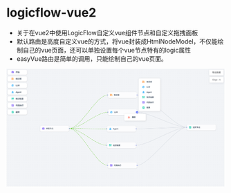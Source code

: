 # logicflow-vue2
- 关于在vue2中使用LogicFlow自定义vue组件节点和自定义拖拽面板
- 默认路由是高度自定义vue的方式，将vue封装成HtmlNodeModel，不仅能绘制自己的vue页面，还可以单独设置每个vue节点特有的logic属性
- easyVue路由是简单的调用，只能绘制自己的vue页面。

![img_1.png](img_1.png)

